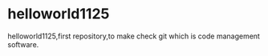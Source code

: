 # helloworld1125
helloworld1125,first repository,to make check git which is code management software.
